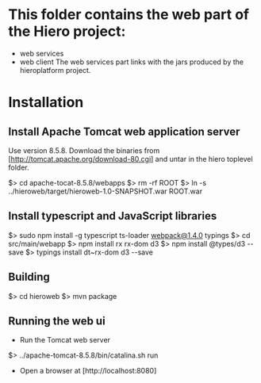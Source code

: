 # This folder contains the web part of the Hiero project:

- web services
- web client
The web services part links with the jars produced by the hieroplatform project.

# Installation

## Install Apache Tomcat web application server

Use version 8.5.8.  Download the binaries from
[http://tomcat.apache.org/download-80.cgi] and untar in the hiero
toplevel folder.

$> cd apache-tocat-8.5.8/webapps
$> rm -rf ROOT
$> ln -s ../hieroweb/target/hieroweb-1.0-SNAPSHOT.war ROOT.war

## Install typescript and JavaScript libraries

$> sudo npm install -g typescript ts-loader webpack@1.4.0 typings
$> cd src/main/webapp
$> npm install rx rx-dom d3
$> npm install @types/d3 --save
$> typings install dt~rx-dom d3 --save

## Building

$> cd hieroweb
$> mvn package

## Running the web ui

* Run the Tomcat web server

$> ../apache-tomcat-8.5.8/bin/catalina.sh run

* Open a browser at [http://localhost:8080]
